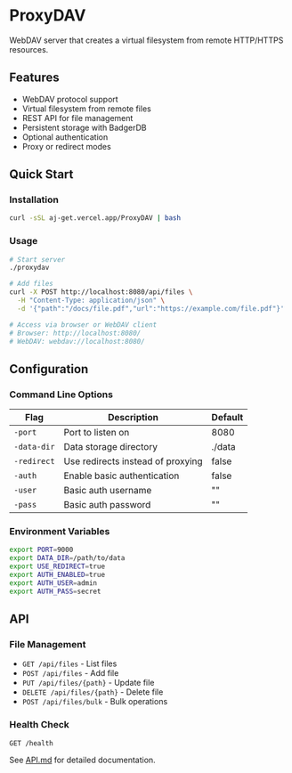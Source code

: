 # ProxyDAV

WebDAV server that creates a virtual filesystem from remote HTTP/HTTPS resources.

## Features

- WebDAV protocol support
- Virtual filesystem from remote files  
- REST API for file management
- Persistent storage with BadgerDB
- Optional authentication
- Proxy or redirect modes

## Quick Start

### Installation

```bash
curl -sSL aj-get.vercel.app/ProxyDAV | bash
```

### Usage

```bash
# Start server
./proxydav

# Add files
curl -X POST http://localhost:8080/api/files \
  -H "Content-Type: application/json" \
  -d '{"path":"/docs/file.pdf","url":"https://example.com/file.pdf"}'

# Access via browser or WebDAV client
# Browser: http://localhost:8080/
# WebDAV: webdav://localhost:8080/
```

## Configuration

### Command Line Options

| Flag | Description | Default |
|------|-------------|---------|
| `-port` | Port to listen on | 8080 |
| `-data-dir` | Data storage directory | ./data |
| `-redirect` | Use redirects instead of proxying | false |
| `-auth` | Enable basic authentication | false |
| `-user` | Basic auth username | "" |
| `-pass` | Basic auth password | "" |

### Environment Variables

```bash
export PORT=9000
export DATA_DIR=/path/to/data
export USE_REDIRECT=true
export AUTH_ENABLED=true
export AUTH_USER=admin
export AUTH_PASS=secret
```

## API

### File Management

- `GET /api/files` - List files
- `POST /api/files` - Add file
- `PUT /api/files/{path}` - Update file
- `DELETE /api/files/{path}` - Delete file
- `POST /api/files/bulk` - Bulk operations

### Health Check

```http
GET /health
```

See [API.md](API.md) for detailed documentation.

